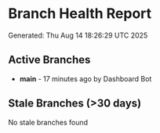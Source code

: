 # Branch Health Report
Generated: Thu Aug 14 18:26:29 UTC 2025

## Active Branches
- **main** - 17 minutes ago by Dashboard Bot

## Stale Branches (>30 days)
No stale branches found

